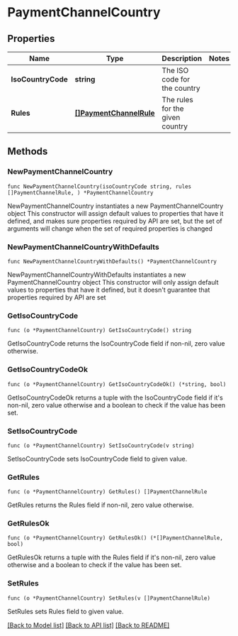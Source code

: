 # PaymentChannelCountry

## Properties

Name | Type | Description | Notes
------------ | ------------- | ------------- | -------------
**IsoCountryCode** | **string** | The ISO code for the country | 
**Rules** | [**[]PaymentChannelRule**](PaymentChannelRule.md) | The rules for the given country | 

## Methods

### NewPaymentChannelCountry

`func NewPaymentChannelCountry(isoCountryCode string, rules []PaymentChannelRule, ) *PaymentChannelCountry`

NewPaymentChannelCountry instantiates a new PaymentChannelCountry object
This constructor will assign default values to properties that have it defined,
and makes sure properties required by API are set, but the set of arguments
will change when the set of required properties is changed

### NewPaymentChannelCountryWithDefaults

`func NewPaymentChannelCountryWithDefaults() *PaymentChannelCountry`

NewPaymentChannelCountryWithDefaults instantiates a new PaymentChannelCountry object
This constructor will only assign default values to properties that have it defined,
but it doesn't guarantee that properties required by API are set

### GetIsoCountryCode

`func (o *PaymentChannelCountry) GetIsoCountryCode() string`

GetIsoCountryCode returns the IsoCountryCode field if non-nil, zero value otherwise.

### GetIsoCountryCodeOk

`func (o *PaymentChannelCountry) GetIsoCountryCodeOk() (*string, bool)`

GetIsoCountryCodeOk returns a tuple with the IsoCountryCode field if it's non-nil, zero value otherwise
and a boolean to check if the value has been set.

### SetIsoCountryCode

`func (o *PaymentChannelCountry) SetIsoCountryCode(v string)`

SetIsoCountryCode sets IsoCountryCode field to given value.


### GetRules

`func (o *PaymentChannelCountry) GetRules() []PaymentChannelRule`

GetRules returns the Rules field if non-nil, zero value otherwise.

### GetRulesOk

`func (o *PaymentChannelCountry) GetRulesOk() (*[]PaymentChannelRule, bool)`

GetRulesOk returns a tuple with the Rules field if it's non-nil, zero value otherwise
and a boolean to check if the value has been set.

### SetRules

`func (o *PaymentChannelCountry) SetRules(v []PaymentChannelRule)`

SetRules sets Rules field to given value.



[[Back to Model list]](../README.md#documentation-for-models) [[Back to API list]](../README.md#documentation-for-api-endpoints) [[Back to README]](../README.md)


